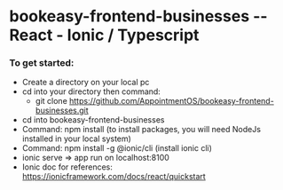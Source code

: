 # bookeasy-frontend-businesses -- React - Ionic / Typescript
###  To get started:
- Create a directory on your local pc
- cd into your directory then command: 
  + git clone https://github.com/AppointmentOS/bookeasy-frontend-businesses.git
- cd into bookeasy-frontend-businesses
- Command: npm install (to install packages, you will need NodeJs installed in your local system)
- Command: npm install -g @ionic/cli (install ionic cli)
- ionic serve => app run on localhost:8100
- Ionic doc for references: https://ionicframework.com/docs/react/quickstart
